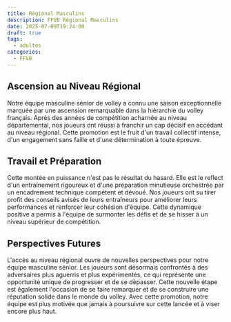```yaml
---
title: Régional Masculins
description: FFVB Régional Masculins
date: 2025-07-09T19:24:00
draft: true
tags:
  - adultes
categories:
  - FFVB
---
```


## Ascension au Niveau Régional

Notre équipe masculine sénior de volley a connu une saison exceptionnelle marquée par une ascension remarquable dans la
hiérarchie du volley français. Après des années de compétition acharnée au niveau départemental, nos joueurs ont réussi
à franchir un cap décisif en accédant au niveau régional. Cette promotion est le fruit d'un travail collectif intense,
d'un engagement sans faille et d'une détermination à toute épreuve.

## Travail et Préparation

Cette montée en puissance n'est pas le résultat du hasard. Elle est le reflect d'un entraînement rigoureux et d'une
préparation minutieuse orchestrée par un encadrement technique compétent et dévoué. Nos joueurs ont su tirer profit des
conseils avisés de leurs entraîneurs pour améliorer leurs performances et renforcer leur cohésion d'équipe. Cette
dynamique positive a permis à l'équipe de surmonter les défis et de se hisser à un niveau supérieur de compétition.

## Perspectives Futures

L'accès au niveau régional ouvre de nouvelles perspectives pour notre équipe masculine sénior. Les joueurs sont
désormais confrontés à des adversaires plus aguerris et plus expérimentés, ce qui représente une opportunité unique de
progresser et de se dépasser. Cette nouvelle étape est également l'occasion de se faire remarquer et de se construire
une réputation solide dans le monde du volley. Avec cette promotion, notre équipe est plus motivée que jamais à
poursuivre sur cette lancée et à viser encore plus haut.
